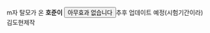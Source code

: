 <html>
<head></head>
<body>
m자 탈모가 온 <strong>호준이</strong style=backgroundColor:blue>
<input type = "button" value="아무효과 없습니다"
    >추후 업데이트 예정(시험기간이라)<br>김도현제작</br></body>

</html>
